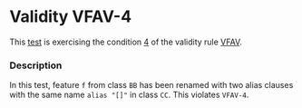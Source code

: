 # Validity VFAV-4

This [test](.) is exercising the condition [4](../Readme.md) of the validity rule [VFAV](../../vfav/Readme.md).

### Description

In this test, feature `f` from class `BB` has been renamed with two alias clauses with the same name `alias "[]"` in class `CC`. This violates `VFAV-4`.


